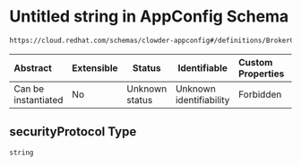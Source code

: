 # Untitled string in AppConfig Schema

```txt
https://cloud.redhat.com/schemas/clowder-appconfig#/definitions/BrokerConfig/properties/securityProtocol
```




| Abstract            | Extensible | Status         | Identifiable            | Custom Properties | Additional Properties | Access Restrictions | Defined In                                                    |
| :------------------ | ---------- | -------------- | ----------------------- | :---------------- | --------------------- | ------------------- | ------------------------------------------------------------- |
| Can be instantiated | No         | Unknown status | Unknown identifiability | Forbidden         | Allowed               | none                | [schema.json\*](../../out/schema.json "open original schema") |

## securityProtocol Type

`string`

